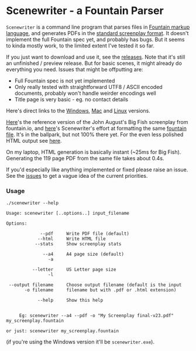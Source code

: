 # Scenewriter - a Fountain Parser

`Scenewriter` is a command line program that parses files in [Fountain markup language](https://fountain.io/),
and generates PDFs in the [standard screenplay format](https://www.nfi.edu/screenplay-format/).
It doesn't implement the full Fountain spec yet, and probably has bugs. But it
seems to kinda mostly work, to the limited extent I've tested it so far.

If you just want to download and use it, see the [releases](https://github.com/Joeboy/scenewriter/releases/tag/v0.0.7).
Note that it's still an unfinished / preview release. But for basic scenes,
it might already do everything you need. Issues that might be offputting are:

* Full Fountain spec is not yet implemented
* Only really tested with straightforward UTF8 / ASCII encoded documents,
  probably won't handle weirder encodings well
* Title page is very basic - eg. no contact details

Here's direct links to the
[Windows](https://github.com/Joeboy/scenewriter/releases/download/v0.0.7/scenewriter_v0.0.7_x86_64-pc-windows-gnu.zip),
[Mac](https://github.com/Joeboy/scenewriter/releases/download/v0.0.7/scenewriter_v0.0.7_x86_64-apple-darwin.zip)
and
[Linux](https://github.com/Joeboy/scenewriter/releases/download/v0.0.7/scenewriter_v0.0.7_x86_64-unknown-linux-musl.tar.gz)
versions.

[Here](https://fountain.io/_downloads/Big%20Fish.pdf)'s the reference version
of the John August's Big Fish screenplay from fountain.io, and [here](./samples/Big-Fish.pdf)'s
Scenewriter's effort at formatting the same [fountain file](https://fountain.io/_downloads/Big-Fish.fountain).
It's in the ballpark, but not 100% there yet. For the even less polished HTML
output see [here](./samples/Big-Fish.html).

On my laptop, HTML generation is basically instant (~25ms for Big Fish).
Generating the 119 page PDF from the same file takes about 0.4s.

If you'd especially like anything implemented or fixed please raise an issue.
See the [issues](https://github.com/Joeboy/scenewriter/issues) to get a vague idea of
the current priorities.


### Usage

    ./scenewriter --help
    
    Usage: scenewriter [..options..] input_filename

    Options:

                 --pdf     Write PDF file (default)
                --html     Write HTML file
               --stats     Show screenplay stats

                  --a4     A4 page size (default)
                    -a

              --letter     US Letter page size
                    -l

     --output filename     Choose output filename (default is the input
           -o filename     filename but with .pdf or .html extension)

                --help     Show this help


         Eg: scenewriter --a4 --pdf -o "My Screenplay final-v23.pdf" my_screenplay.fountain

    or just: scenewriter my_screenplay.fountain

(if you're using the Windows version it'll be `scenewriter.exe`).